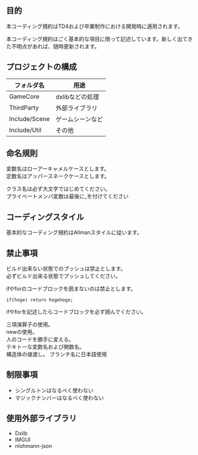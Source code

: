 ## 目的

本コーディング規約はTD4および卒業制作における開発時に適用されます。

本コーディング規約はごく基本的な項目に限って記述しています。新しく出てきた不明点があれば、随時更新されます。

## プロジェクトの構成

| フォルダ名 | 用途 |
|-----------|-----------|
| GameCore      | dxlibなどの処理 |
| ThirdParty      | 外部ライブラリ |
| Include/Scene      | ゲームシーンなど |
| Include/Util      | その他 |


## 命名規則

変数名はローアーキャメルケースとします。  
定数名はアッパースネークケースとします。

クラス名は必ず大文字ではじめてください。  
プライベートメンバ変数は最後に_を付けてください

## コーディングスタイル

基本的なコーディング規約はAllmanスタイルに従います。

## 禁止事項

ビルド出来ない状態でのプッシュは禁止とします。  
必ずビルド出来る状態でプッシュしてください。  
  
ifやforのコードブロックを囲まないのは禁止とします。
```
if(hoge) return hogehoge;
```
ifやforを記述したらコードブロックを必ず囲んでください。

三項演算子の使用。  
newの使用。  
人のコードを勝手に変える。  
テキトーな変数名および関数名。  
構造体の値渡し。
ブランチ名に日本語使用

## 制限事項

- シングルトンはなるべく使わない
- マジックナンバーはなるべく使わない

## 使用外部ライブラリ
- Dxlib
- IMGUI
- nlohmann-json
